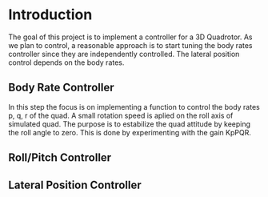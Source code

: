 # Introduction

The goal of this project is to implement a controller for a 3D Quadrotor. As we plan to control, a reasonable approach is to start tuning the body rates controller since they are independently controlled. The lateral position control depends on the body rates.

## Body Rate Controller
In this step the focus is on implementing a function to control the body rates p, q, r of the quad. A small rotation speed is aplied on the roll axis of simulated quad. The purpose is to estabilize the quad attitude by keeping the roll angle to zero. This is done by experimenting with the gain KpPQR.

## Roll/Pitch Controller


## Lateral Position Controller

